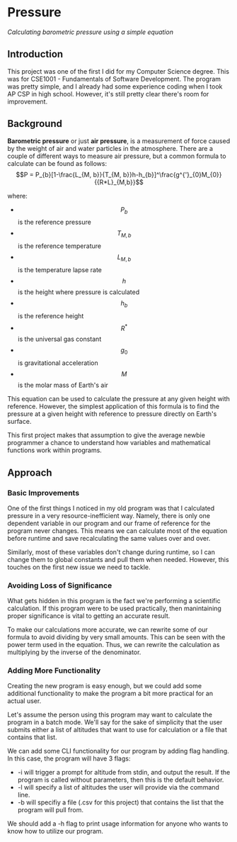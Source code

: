<script
  src="https://cdn.mathjax.org/mathjax/latest/MathJax.js?config=TeX-AMS-MML_HTMLorMML"
  type="text/javascript">
</script>
# Pressure
*Calculating barometric pressure using a simple equation*

## Introduction
This project was one of the first I did for my Computer Science degree. This was for CSE1001 - Fundamentals of Software Development. The program was pretty simple, and I already had some experience coding when I took AP CSP in high school. However, it's still pretty clear there's room for improvement. 

## Background
**Barometric pressure** or just **air pressure**, is a measurement of force caused by the weight of air and water particles in the atmosphere. There are a couple of different ways to measure air pressure, but a common formula to calculate can be found as follows:
$$P = P_{b}[1-\frac{L_{M, b}}{T_{M, b}}h-h_{b}]^\frac{g^{'}_{0}M_{0}}{{R*L}_{M,b}}$$

where:
* $$P_{b}$$ is the reference pressure
* $$T_{M, b}$$ is the reference temperature
* $$L_{M, b}$$ is the temperature lapse rate
* $$h$$ is the height where pressure is calculated
* $$h_{b}$$ is the reference height
* $$R^{*}$$ is the universal gas constant
* $$g_{0}$$ is gravitational acceleration
* $$M$$ is the molar mass of Earth's air

This equation can be used to calculate the pressure at any given height with reference. However, the simplest application of this formula is to find the pressure at a given height with reference to pressure directly on Earth's surface. 

This first project makes that assumption to give the average newbie programmer a chance to understand how variables and mathematical functions work within programs. 

## Approach
### Basic Improvements
One of the first things I noticed in my old program was that I calculated pressure in a very resource-inefficient way. Namely, there is only one dependent variable in our program and our frame of reference for the program never changes. This means we can calculate most of the equation before runtime and save recalculating the same values over and over. 

Similarly, most of these variables don't change during runtime, so I can change them to global constants and pull them when needed. However, this touches on the first new issue we need to tackle. 

### Avoiding Loss of Significance
What gets hidden in this program is the fact we're performing a scientific calculation. If this program were to be used practically, then manintaining proper significance is vital to getting an accurate result. 

To make our calculations more accurate, we can rewrite some of our formula to avoid dividing by very small amounts. This can be seen with the power term used in the equation. Thus, we can rewrite the calculation as multiplying by the inverse of the denominator. 

### Adding More Functionality
Creating the new program is easy enough, but we could add some additional functionality to make the program a bit more practical for an actual user. 

Let's assume the person using this program may want to calculate the program in a batch mode. We'll say for the sake of simplicity that the user submits either a list of altitudes that want to use for calculation or a file that contains that list. 

We can add some CLI functionality for our program by adding flag handling. In this case, the program will have 3 flags:

* -i will trigger a prompt for altitude from stdin, and output the result. If the program is called without parameters, then this is the default behavior.
* -l will specify a list of altitudes the user will provide via the command line. 
* -b will specifiy a file (.csv for this project) that contains the list that the program will pull from. 

We should add a -h flag to print usage information for anyone who wants to know how to utilize our program. 